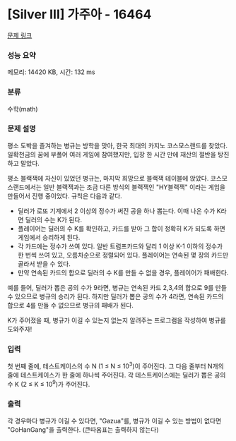 # [Silver III] 가주아 - 16464 

[문제 링크](https://www.acmicpc.net/problem/16464) 

### 성능 요약

메모리: 14420 KB, 시간: 132 ms

### 분류

수학(math)

### 문제 설명

<p>평소 도박을 즐겨하는 병규는 방학을 맞아, 한국 최대의 카지노 코스모스랜드를 찾았다. 일확천금의 꿈에 부풀어 여러 게임에 참여했지만, 입장 한 시간 만에 재산의 절반을 탕진하고 말았다.</p>

<p>평소 블랙잭에 자신이 있었던 병규는, 마지막 희망으로 블랙잭 테이블에 앉았다. 코스모스랜드에서는 일반 블랙잭과는 조금 다른 방식의 블랙잭인 "HY블랙잭" 이라는 게임을 만들어서 진행 중이었다. 규칙은 다음과 같다.</p>

<ul>
	<li>딜러가 로또 기계에서 2 이상의 정수가 써진 공을 하나 뽑는다. 이때 나온 수가 K라면 딜러의 수는 K가 된다.</li>
	<li>플레이어는 딜러의 수 K를 확인하고, 카드를 받아 그 합이 정확히 K가 되도록 하면 게임에서 승리하게 된다.</li>
	<li>각 카드에는 정수가 쓰여 있다. 일반 트럼프카드와 달리 1 이상 K-1 이하의 정수가 한 번씩 쓰여 있고, 오름차순으로 정렬되어 있다. 플레이어는 연속된 몇 장의 카드만 골라서 받을 수 있다.</li>
	<li>만약 연속된 카드의 합으로 딜러의 수 K를 만들 수 없을 경우, 플레이어가 패배한다.</li>
</ul>

<p>예를 들어, 딜러가 뽑은 공의 수가 9라면, 병규는 연속된 카드 2,3,4의 합으로 9를 만들 수 있으므로 병규의 승리가 된다. 하지만 딜러가 뽑은 공의 수가 4라면, 연속된 카드의 합으로 4를 만들 수 없으므로 병규의 패배가 된다.</p>

<p>K가 주어졌을 때, 병규가 이길 수 있는지 없는지 알려주는 프로그램을 작성하여 병규를 도와주자!</p>

### 입력 

 <p>첫 번째 줄에, 테스트케이스의 수 N (1 ≤ N ≤ 10<sup>3</sup>)이 주어진다. 그 다음 줄부터 N개의 줄에 테스트케이스가 한 줄에 하나씩 주어진다. 각 테스트케이스에는 딜러가 뽑은 공의 수 K (2 ≤ K ≤ 10<sup>9</sup>)가 주어진다.</p>

### 출력 

 <p>각 경우마다 병규가 이길 수 있다면, "Gazua"를, 병규가 이길 수 있는 방법이 없다면 "GoHanGang"을 출력한다. (큰따옴표는 출력하지 않는다)</p>

